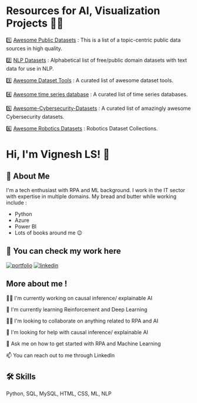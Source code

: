 
# Resources for AI, Visualization Projects 🚥🌌


1️⃣ [Awesome Public Datasets](https://github.com/awesomedata/awesome-public-datasets) : This is a list of a topic-centric public data sources in high quality.

2️⃣ [NLP Datasets](https://github.com/niderhoff/nlp-datasets) : Alphabetical list of free/public domain datasets with text data for use in NLP.

3️⃣ [Awesome Dataset Tools](https://github.com/jsbroks/awesome-dataset-tools) : A curated list of awesome dataset tools.

4️⃣ [Awesome time series database](https://github.com/xephonhq/awesome-time-series-database) : A curated list of time series databases.

5️⃣ [Awesome-Cybersecurity-Datasets](https://github.com/shramos/Awesome-Cybersecurity-Datasets) : A curated list of amazingly awesome Cybersecurity datasets.

6️⃣ [Awesome Robotics Datasets](https://github.com/mint-lab/awesome-robotics-datasets) : Robotics Dataset Collections.



# Hi, I'm Vignesh LS! 👋


## 🚀 About Me
I'm a tech enthusiast with RPA and ML background. I work in the IT sector with expertise in multiple domains. My bread and butter while working include : 
- Python
- Azure
- Power BI
- Lots of books around me 😉


## 🔗 You can check my work here
[![portfolio](https://img.shields.io/badge/my_portfolio-000?style=for-the-badge&logo=ko-fi&logoColor=white)](https://github.com/lsvignesh12596/)
[![linkedin](https://img.shields.io/badge/linkedin-0A66C2?style=for-the-badge&logo=linkedin&logoColor=white)](https://www.linkedin.com/in/vignesh-ls/)

## More about me !
👩‍💻 I'm currently working on causal inference/ explainable AI

🧠 I'm currently learning Reinforcement and Deep Learning

👯‍♀️ I'm looking to collaborate on anything related to RPA and AI

🤔 I'm looking for help with causal inference/ explainable AI

💬 Ask me on how to get started with RPA and Machine Learning

📫 You can reach out to me through LinkedIn




## 🛠 Skills
Python, SQL, MySQL, HTML, CSS, ML, NLP

